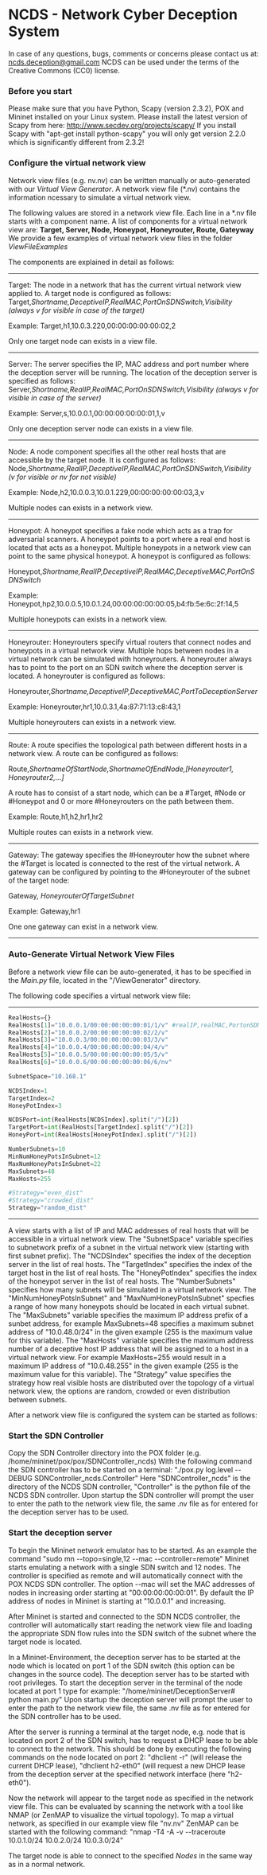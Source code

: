 # NCDS - Network Cyber Deception System #

In case of any questions, bugs, comments or concerns please contact us at: ncds.deception@gmail.com
NCDS can be used under the terms of the Creative Commons (CC0) license.

### Before you start ###

Please make sure that you have Python, Scapy (version 2.3.2), POX and Mininet installed on your Linux system.
Please install the latest version of Scapy from here: http://www.secdev.org/projects/scapy/
If you install Scapy with "apt-get install python-scapy" you will only get version 2.2.0 which is significantly different from 2.3.2!

### Configure the virtual network view ###

Network view files (e.g. nv.nv) can be written manually or auto-generated with our *Virtual View Generator*.
A network view file (*.nv) contains the information ncessary to simulate a virtual network view.

The following values are stored in a network view file. Each line in a *.nv file starts with a component name.
A list of components for a virtual network view are: **Target, Server, Node, Honeypot, Honeyrouter, Route, Gateyway**
We provide a few examples of virtual network view files in the folder *ViewFileExamples*

The components are explained in detail as follows:

----------------------------------------
Target: The node in a network that has the current virtual network view applied to. A target node is configured as follows:
Target,*Shortname,DeceptiveIP,RealMAC,PortOnSDNSwitch,Visibility (always v for visible in case of the target)*

Example:
Target,h1,10.0.3.220,00:00:00:00:00:02,2

Only one target node can exists in a view file.

----------------------------------------
Server: The server specifies the IP, MAC address and port number where the deception server will be running. 
The location of the deception server is specified as follows:
Server,*Shortname,RealIP,RealMAC,PortOnSDNSwitch,Visibility (always v for visible in case of the server)*

Example:
Server,s,10.0.0.1,00:00:00:00:00:01,1,v

Only one deception server node can exists in a view file.

----------------------------------------
Node: A node component specifies all the other real hosts that are accessible by the target node. It is configured as follows:
Node,*Shortname,RealIP,DeceptiveIP,RealMAC,PortOnSDNSwitch,Visibility  (v for visible or nv for not visible)*

Example:
Node,h2,10.0.0.3,10.0.1.229,00:00:00:00:00:03,3,v

Multiple nodes can exists in a network view.

----------------------------------------
Honeypot: A honeypot specifies a fake node which acts as a trap for adversarial scanners.
A honeypot points to a port where a real end host is located that acts as a honeypot. Multiple honeypots in a network view can point to the same physical honeypot. A honeypot is configured as follows:

Honeypot,*Shortname,RealIP,DeceptiveIP,RealMAC,DeceptiveMAC,PortOnSDNSwitch*

Example:
Honeypot,hp2,10.0.0.5,10.0.1.24,00:00:00:00:00:05,b4:fb:5e:6c:2f:14,5 

Multiple honeypots can exists in a network view.

----------------------------------------
Honeyrouter: Honeyrouters specify virtual routers that connect nodes and honeypots in a virtual network view.
Multiple hops between nodes in a virtual network can be simulated with honeyrouters. A honeyrouter always has to point to the port on an SDN switch where the deception server is located.
A honeyrouter is configured as follows:

Honeyrouter,*Shortname,DeceptiveIP,DeceptiveMAC,PortToDeceptionServer*

Example:
Honeyrouter,hr1,10.0.3.1,4a:87:71:13:c8:43,1

Multiple honeyrouters can exists in a network view.

----------------------------------------
Route: A route specifies the topological path between different hosts in a network view.
A route can be configured as follows:

Route,*ShortnameOfStartNode,ShortnameOfEndNode,[Honeyrouter1, Honeyrouter2,...]*

A route has to consist of a start node, which can be a #Target, #Node or #Honeypot and 0 or more #Honeyrouters on the path between them.

Example:
Route,h1,h2,hr1,hr2

Multiple routes can exists in a network view.

----------------------------------------
Gateway: The gateway specifies the #Honeyrouter how the subnet where the #Target is located is connected to the rest of the virtual network. A gateway can be configured by pointing to the #Honeyrouter of the subnet of the target node:

Gateway, *HoneyrouterOfTargetSubnet*

Example:
Gateway,hr1

One one gateway can exist in a network view.

----------------------------------------

### Auto-Generate Virtual Network View Files ###

Before a network view file can be auto-generated, it has to be specified in the *Main.py* file, located in the "/ViewGenerator" directory.

The following code specifies a virtual network view file:

-------------------------------------------------------------
```python
RealHosts={}
RealHosts[1]="10.0.0.1/00:00:00:00:00:01/1/v" #realIP,realMAC,PortonSDNSwitch,Visibility
RealHosts[2]="10.0.0.2/00:00:00:00:00:02/2/v"
RealHosts[3]="10.0.0.3/00:00:00:00:00:03/3/v"
RealHosts[4]="10.0.0.4/00:00:00:00:00:04/4/v"
RealHosts[5]="10.0.0.5/00:00:00:00:00:05/5/v"
RealHosts[6]="10.0.0.6/00:00:00:00:00:06/6/nv"

SubnetSpace="10.168.1"

NCDSIndex=1
TargetIndex=2
HoneyPotIndex=3

NCDSPort=int(RealHosts[NCDSIndex].split("/")[2])
TargetPort=int(RealHosts[TargetIndex].split("/")[2])
HoneyPort=int(RealHosts[HoneyPotIndex].split("/")[2])

NumberSubnets=10
MinNumHoneyPotsInSubnet=12
MaxNumHoneyPotsInSubnet=22
MaxSubnets=48
MaxHosts=255

#Strategy="even_dist"
#Strategy="crowded_dist"
Strategy="random_dist"

```
-------------------------------------------------------------

A view starts with a list of IP and MAC addresses of real hosts that will be accessible in a virtual network view.
The "SubnetSpace" variable specifies to subnetwork prefix of a subnet in the virtual network view (starting with first subnet prefix).
The "NCDSIndex" specifies the index of the deception server in the list of real hosts.
The "TargetIndex" specifies the index of the target host in the list of real hosts.
The "HoneyPotIndex" specifies the index of the honeypot server in the list of real hosts.
The "NumberSubnets" specifies how many subnets will be simulated in a virtual network view.
The "MinNumHoneyPotsInSubnet" and "MaxNumHoneyPotsInSubnet" specfies a range of how many honeypots should be located in each virtual subnet.
The "MaxSubnets" variable specifies the maximum IP address prefix of a sunbet address, for example MaxSubnets=48 specifies a maximum subnet address of "10.0.48.0/24" in the given example (255 is the maximum value for this variable).
The "MaxHosts" variable specifies the maximum address number of a deceptive host IP address that will be assigned to a host in a virtual network view. For example MaxHosts=255 would result in a maximum IP address of "10.0.48.255" in the given example (255 is the maximum value for this variable). 
The "Strategy" value specifies the strategy how real visible hosts are distributed over the topology of a virtual network view, the options are random, crowded or even distribution between subnets.

After a network view file is configured the system can be started as follows:

### Start the SDN Controller ###

Copy the SDN Controller directory into the POX folder (e.g. /home/mininet/pox/pox/SDNController_ncds)
With the following command the SDN controller has to be started on a terminal: "./pox.py log.level --DEBUG SDNController_ncds.Controller"
Here "SDNController_ncds" is the directory of the NCDS SDN controller, "Controller" is the python file of the NCDS SDN controller. 
Upon startup the SDN controller will prompt the user to enter the path to the network view file, the same .nv file as for entered for the deception server has to be used.

### Start the deception server ###

To begin the Mininet network emulator has to be started. As an example the command "sudo mn --topo=single,12 --mac --controller=remote" Mininet starts emulating a network with a single SDN switch and 12 nodes. The controller is specified as remote and will automatically connect with the POX NCDS SDN controller. The option --mac will set the MAC addresses of nodes in increasing order starting at "00:00:00:00:00:01". By default the IP address of nodes in Mininet is starting at "10.0.0.1" and increasing.

After Mininet is started and connected to the SDN NCDS controller, the controller will automatically start reading the network view file and loading the appropriate SDN flow rules into the SDN switch of the subnet where the target node is located.

In a Mininet-Environment, the deception server has to be started at the node which is located on port 1 of the SDN switch (this option can be changes in the source code). The deception server has to be started with root privileges. To start the deception server in the terminal of the node located at port 1 type for example: "/home/mininet/DeceptionServer# python main.py"
Upon startup the deception server will prompt the user to enter the path to the network view file, the same .nv file as for entered for the SDN controller has to be used.

After the server is running a terminal at the target node, e.g. node that is located on port 2 of the SDN switch, has to request a DHCP lease to be able to connect to the network. This should be done by executing the following commands on the node located on port 2: "dhclient -r" (will release the current DHCP lease), "dhclient h2-eth0" (will request a new DHCP lease from the deception server at the specified network interface (here "h2-eth0").

Now the network will appear to the target node as specified in the network view file. This can be evaluated by scanning the network with a tool like NMAP (or ZenMAP to visualize the virtual topology). To map a virtual network, as specified in our example view file "nv.nv" ZenMAP can be started with the following command: "nmap -T4 -A -v --traceroute 10.0.1.0/24 10.0.2.0/24 10.0.3.0/24"

The target node is able to connect to the specified *Nodes* in the same way as in a normal network.

